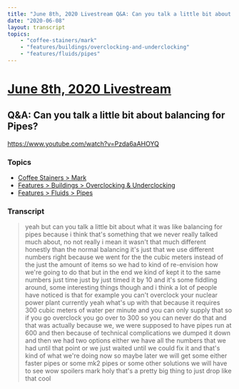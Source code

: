 ```yaml
---
title: "June 8th, 2020 Livestream Q&A: Can you talk a little bit about balancing for Pipes?"
date: "2020-06-08"
layout: transcript
topics:
    - "coffee-stainers/mark"
    - "features/buildings/overclocking-and-underclocking"
    - "features/fluids/pipes"
---
```

# [June 8th, 2020 Livestream](../2020-06-08.md)
## Q&A: Can you talk a little bit about balancing for Pipes?
https://www.youtube.com/watch?v=Pzda6aAHOYQ

### Topics
* [Coffee Stainers > Mark](../topics/coffee-stainers/mark.md)
* [Features > Buildings > Overclocking & Underclocking](../topics/features/buildings/overclocking-and-underclocking.md)
* [Features > Fluids > Pipes](../topics/features/fluids/pipes.md)

### Transcript

> yeah but can you talk a little bit about what it was like balancing for pipes because i think that's something that we never really talked much about, no not really i mean it wasn't that much different honestly than the normal balancing it's just that we use different numbers right because we went for the the cubic meters instead of the just the amount of items so we had to kind of re-envision how we're going to do that but in the end we kind of kept it to the same numbers just time just by just timed it by 10 and it's some fiddling around, some interesting things though and i think a lot of people have noticed is that for example you can't overclock your nuclear power plant currently yeah what's up with that because it requires 300 cubic meters of water per minute and you can only supply that so if you go overclock you go over to 300 so you can never do that and that was actually because we, we were supposed to have pipes run at 600 and then because of technical complications we dumped it down and then we had two options either we have all the numbers that we had until that point or we just waited until we could fix it and that's kind of what we're doing now so maybe later we will get some either faster pipes or some mk2 pipes or some other solutions we will have to see wow spoilers mark holy that's a pretty big thing to just drop like that cool
